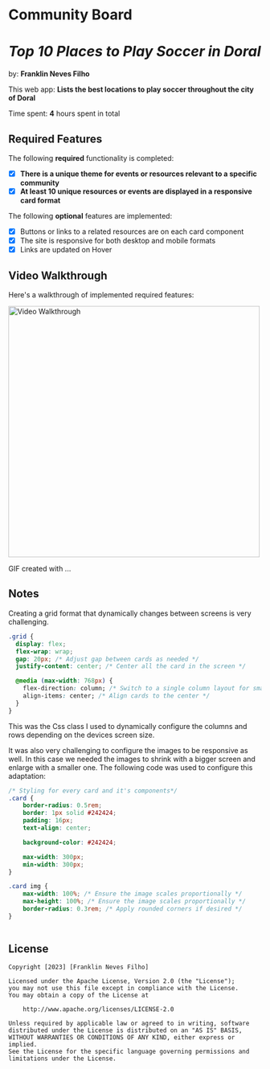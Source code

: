 # Community Board
# *Top 10 Places to Play Soccer in Doral*

by: **Franklin Neves Filho**

This web app: **Lists the best locations to play soccer throughout the city of Doral**

Time spent: **4** hours spent in total

## Required Features

The following **required** functionality is completed:

- [X] **There is a unique theme for events or resources relevant to a specific community**
- [X] **At least 10 unique resources or events are displayed in a responsive card format**

The following **optional** features are implemented:

- [X] Buttons or links to a related resources are on each card component
- [X] The site is responsive for both desktop and mobile formats
- [X] Links are updated on Hover

## Video Walkthrough

Here's a walkthrough of implemented required features:

<img src='src/assets/communityBoard.gif' title='Video Walkthrough' width='500px' alt='Video Walkthrough' />

<!-- Replace this with whatever GIF tool you used! -->
GIF created with ...
<!-- Recommended tools:
[Kap](https://getkap.co/) for macOS
[ScreenToGif](https://www.screentogif.com/) for Windows
[peek](https://github.com/phw/peek) for Linux. -->

## Notes

Creating a grid format that dynamically changes between screens is very challenging.
```css
.grid {
  display: flex;
  flex-wrap: wrap;
  gap: 20px; /* Adjust gap between cards as needed */
  justify-content: center; /* Center all the card in the screen */

  @media (max-width: 768px) {
    flex-direction: column; /* Switch to a single column layout for smaller screens */
    align-items: center; /* Align cards to the center */
  }
}
```
This was the Css class I used to dynamically configure the columns and rows depending on the devices screen size.

It was also very challenging to configure the images to be responsive as well. In this case we needed the images to shrink with a bigger screen and enlarge with a smaller one.
The following code was used to configure this adaptation:
```css
/* Styling for every card and it's components*/
.card {
    border-radius: 0.5rem;
    border: 1px solid #242424;
    padding: 16px;
    text-align: center;

    background-color: #242424;

    max-width: 300px;
    min-width: 300px;
}

.card img {
    max-width: 100%; /* Ensure the image scales proportionally */
    max-height: 100%; /* Ensure the image scales proportionally */
    border-radius: 0.3rem; /* Apply rounded corners if desired */
}
    
```

## License

    Copyright [2023] [Franklin Neves Filho]

    Licensed under the Apache License, Version 2.0 (the "License");
    you may not use this file except in compliance with the License.
    You may obtain a copy of the License at

        http://www.apache.org/licenses/LICENSE-2.0

    Unless required by applicable law or agreed to in writing, software
    distributed under the License is distributed on an "AS IS" BASIS,
    WITHOUT WARRANTIES OR CONDITIONS OF ANY KIND, either express or implied.
    See the License for the specific language governing permissions and
    limitations under the License.
